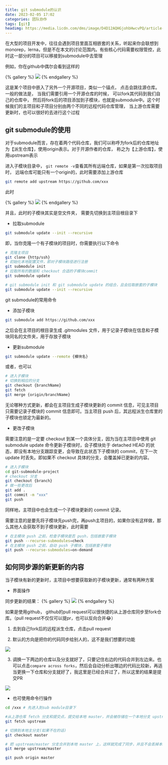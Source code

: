 ```yaml
---
title: git submodule的认识
date: 2023-02-05 17:02
categories: 团队协作
tags: [git]
headimg: https://media.licdn.com/dms/image/D4D12AQHGjohbHwcvPQ/article-cover_image-shrink_720_1280/0/1678105336139?e=2147483647&v=beta&t=zwKQy9Exo94G8Z_LL-VUvXVujcF5r7h7fy7L6wRvp40
---
```


在大型的项目开发中，往往会遇到项目里面互相嵌套的关系，听起来你会联想到monorep，lerna，但是不在本文的讨论范围内。有些核心代码需要权限管控，此时这一部分的项目可以移接到submodule中去管理

<!-- more -->

例如，你在github中偶尔会看到这样的

{% gallery %}
![](https://cdn.qdovo.com/assets/Snipaste_2023-04-05_17-08-52.png)
{% endgallery %}

这是某个项目中嵌入了另外一个开源项目，类似一个锚点， 点击会跳往源仓库。一般的做法是， 当我们需要引用一个开源仓库的时候， 可以fork其代码到我们自己的仓库中， 然后将fork后的项目添加到子模块，也就是submodule中。这个时候我们的主项目和子项目分别由两个不同的远程代码仓库管理， 当上游仓库需要更新时，也可以很好的去进行这个过程

## git submodule的使用

对于submodule而言，存在着两个代码仓库，我们可以称呼为fork后的仓库地址为【派生仓库】，使用origin表示。对于开源作者的仓库， 称之为【上游仓库】，使用upstream表示

进入子模块目录中， `git remote -v`查看其所有远端仓库，如果是第一次拉取项目时， 远端仓库可能只有一个origin的，此时需要添加上游仓库

```bash
git remote add upstream https://github.com/xxx
```
此时

{% gallery %}
![](https://cdn.qdovo.com/assets/Snipaste_2023-04-05_17-18-50.png)
{% endgallery %}

并且，此时的子模块其实是空文件夹， 需要先切换到主项目根目录下

- 拉取submodule

```bash
git submodule update --init --recursive
```

即，当你克隆一个有子模块的项目时，你需要执行以下命令

```bash
# 克隆主项目
git clone {http/ssh}
# 初始化本地配置文件，即对子模块路径进行注册
git submodule init
# 拉取所有的数据和 checkout 合适的子模块commit
git submodule update

# git submodule init 和 git submodule update 的组合，且会拉取嵌套的子模块
git submodule update --init --recursive
```

git submodule的常用命令

- 添加子模块

```bash
git submodule add https://github.com/xxx
```
之后会在主项目的根目录生成 .gitmodules 文件，用于记录子模块在信息和子模块同名的文件夹，用于存放子模块

- 更新submodule

```bash
git submodule update --remote {模块名}
```

或者，也可以

```bash
# 进入子模块
# 切换到相应的分支
git checkout {branchName}
git fetch
git merge {origin/branchName}
```

无论哪种方式更新，都会在主项目生成子模块更新的 commit 信息，可见主项目只需要记录子模块的 commit 信息即可。当主项目 push 后，其远程派生仓库里的子模块也锁定为最新的。  

- 更改子模块

需要注意的是一定要 checkout 到某一个具体分支，因为当在主项目中使用 git submodule update 命令更新子模块时，会子模块处于 detached HEAD 的状态，即没有本地分支跟踪变更，会导致在此状态下子模块的 commit，在下一次 update 时丢失。即如果不 checkout 具体的分支，会覆盖掉已更新的内容。

```bash
# 进入子模块
cd git-submodule-project
# checkout 分支
git checkout {branch}
# 做一些更改后
git add .
git commit -m "xxx"
git push
```
同样地，主项目中也会生成一个子模块更新的 commit 记录。

需要注意的是要先将子模块先push完，再push主项目的，如果你没有这样做，那么其他人会获取不到子模块更新，此时需要

```bash
# 在主模块 push 之前，检查子模块是否 push，包括嵌套子模块
git push --recurse-submodules=check
# 在主模块 push 之前，自动 push 子模块，包括嵌套子模块
git push --recurse-submodules=on-demand
```

## 如何同步源的新更新的内容

当子模块有新的更新时，主项目中想要获取新的子模块更新，通常有两种方案
- 界面操作

同步更新的结果：
{% gallery %}
![](https://cdn.qdovo.com/assets/Snipaste_2023-04-05_17-45-18.png)
{% endgallery %}

如果是使用github， github的pull request可以很快捷的从上游仓库同步至fork仓库。（pull request不仅仅可以提pr，也可以反向合并😂）

1. 去到自己fork后的远程派生仓库，点击pull request

2.  默认的方向是把你的代码同步给别人的，这不是我们想要的功能

![](https://cdn.qdovo.com/assets/Snipaste_2023-04-26_14-05-06.png)

3. 调换一下两边的仓库以及分支就好了，只要记住右边的代码合并到左边来。也可以点击`compare across forks`，然后会自动分析出哪边的代码比较新，再适当更换一下仓库和分支就好了，我这里是已经合并过了，所以这里的结果是提交PR

![](https://cdn.qdovo.com/assets/Snipaste_2023-04-26_14-15-18.png)

- 也可使用命令行操作

```bash
cd /xxx # 先进入到sub module目录下

#从上游仓库 fetch 分支和提交点，提交给本地 master，并会被存储在一个本地分支 upstream/master
git fetch upstream

# 切换到本地主分支(如果不在的话)
git checkout master

# 把 upstream/master 分支合并到本地 master 上，这样就完成了同步，并且不会丢掉本地修改的内容。
git merge upstream/master

git push origin master
```

